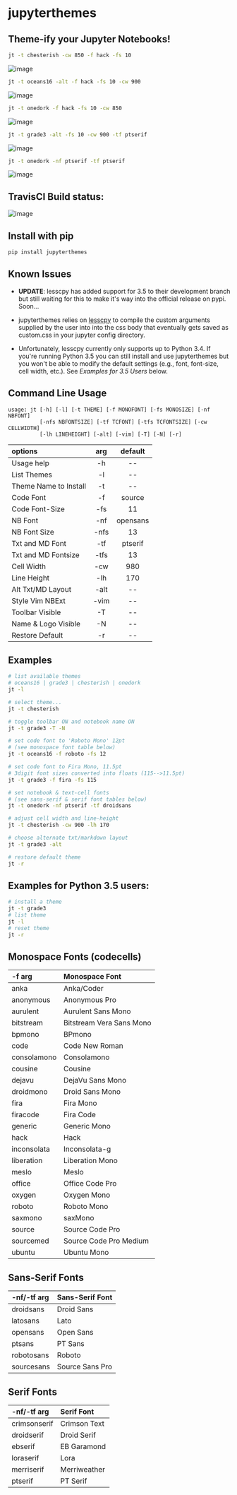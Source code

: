# jupyterthemes
## Theme-ify your Jupyter Notebooks!
```sh
jt -t chesterish -cw 850 -f hack -fs 10
```
![image](https://github.com/dunovank/jupyter-themes/blob/master/screens/jt-tchesterish-cw850-fs10.png?raw=true)

```sh
jt -t oceans16 -alt -f hack -fs 10 -cw 900
```
![image](https://github.com/dunovank/jupyter-themes/blob/master/screens/jt-toceans16-altmd-fs10-cw900.png?raw=true)

```sh
jt -t onedork -f hack -fs 10 -cw 850
```
![image](https://github.com/dunovank/jupyter-themes/blob/master/screens/jt-tonedork-cw850-fs10.png?raw=true)

```sh
jt -t grade3 -alt -fs 10 -cw 900 -tf ptserif
```
![image](https://github.com/dunovank/jupyter-themes/blob/master/screens/jt-tgrade3-altmd-fs10-cw900.png?raw=true)

```sh
jt -t onedork -nf ptserif -tf ptserif
```
![image](https://github.com/dunovank/jupyter-themes/blob/master/screens/jt-tonedork-ffserif-tcffserif.png?raw=true)

## TravisCI Build status:
 ![image](https://travis-ci.org/dunovank/jupyter-themes.svg?branch=develop)


## Install with pip
```sh
pip install jupyterthemes
```


## Known Issues

* **UPDATE**: lesscpy has added support for 3.5 to their development branch but still waiting for this to make it's way into the official release on pypi. Soon...

* jupyterthemes relies on [lesscpy](https://github.com/lesscpy/lesscpy) to compile the custom arguments supplied by the user into into the css body that eventually gets saved as custom.css in your jupyter config directory.

* Unfortunately, lesscpy currently only supports up to Python 3.4. If you're running Python 3.5 you can still install and use jupyterthemes but you won't be able to modify the default settings (e.g., font, font-size, cell width, etc.). See *Examples for 3.5 Users* below.


## Command Line Usage

```
usage: jt [-h] [-l] [-t THEME] [-f MONOFONT] [-fs MONOSIZE] [-nf NBFONT]
          [-nfs NBFONTSIZE] [-tf TCFONT] [-tfs TCFONTSIZE] [-cw CELLWIDTH]
          [-lh LINEHEIGHT] [-alt] [-vim] [-T] [-N] [-r]
```

|        options        |   arg     |     default    |
|:----------------------|:---------:|:--------------:|
| Usage help            |  -h       |       --       |
| List Themes           |  -l       |       --       |
| Theme Name to Install |  -t       |       --       |
| Code Font             |  -f       |     source     |
| Code Font-Size        |  -fs      |       11       |
| NB Font               |  -nf      |    opensans    |
| NB Font Size          |  -nfs     |       13       |
| Txt and MD Font       |  -tf      |     ptserif    |
| Txt and MD Fontsize   |  -tfs     |       13       |
| Cell Width            |  -cw      |      980       |
| Line Height           |  -lh      |      170       |
| Alt Txt/MD Layout     |  -alt     |       --       |
| Style Vim NBExt       |  -vim     |       --       |
| Toolbar Visible       |  -T       |       --       |
| Name & Logo Visible   |  -N       |       --       |
| Restore Default       |  -r       |       --       |


## Examples
```sh
# list available themes
# oceans16 | grade3 | chesterish | onedork
jt -l

# select theme...
jt -t chesterish

# toggle toolbar ON and notebook name ON
jt -t grade3 -T -N

# set code font to 'Roboto Mono' 12pt
# (see monospace font table below)
jt -t oceans16 -f roboto -fs 12

# set code font to Fira Mono, 11.5pt
# 3digit font sizes converted into floats (115-->11.5pt)
jt -t grade3 -f fira -fs 115

# set notebook & text-cell fonts
# (see sans-serif & serif font tables below)
jt -t onedork -nf ptserif -tf droidsans

# adjust cell width and line-height
jt -t chesterish -cw 900 -lh 170

# choose alternate txt/markdown layout
jt -t grade3 -alt

# restore default theme
jt -r
```

## Examples for Python 3.5 users:
```sh
# install a theme
jt -t grade3
# list theme
jt -l
# reset theme
jt -r

```

## Monospace Fonts (codecells)
| -f arg | Monospace Font |
|:--|:--|
|anka|Anka/Coder|
|anonymous|Anonymous Pro|
|aurulent|Aurulent Sans Mono|
|bitstream|Bitstream Vera Sans Mono|
|bpmono|BPmono|
|code|Code New Roman|
|consolamono|Consolamono|
|cousine|Cousine|
|dejavu|DejaVu Sans Mono|
|droidmono|Droid Sans Mono|
|fira|Fira Mono|
|firacode|Fira Code|
|generic|Generic Mono|
|hack|Hack|
|inconsolata|Inconsolata-g|
|liberation|Liberation Mono|
|meslo|Meslo|
|office|Office Code Pro|
|oxygen|Oxygen Mono|
|roboto|Roboto Mono|
|saxmono|saxMono|
|source|Source Code Pro|
|sourcemed|Source Code Pro Medium|
|ubuntu|Ubuntu Mono|

## Sans-Serif Fonts
| -nf/-tf arg | Sans-Serif Font |
|:--|:--|
|droidsans|Droid Sans|
|latosans|Lato|
|opensans|Open Sans|
|ptsans|PT Sans|
|robotosans|Roboto|
|sourcesans|Source Sans Pro|

## Serif Fonts
| -nf/-tf arg | Serif Font |
|:--|:--|
|crimsonserif|Crimson Text|
|droidserif|Droid Serif|
|ebserif|EB Garamond|
|loraserif|Lora|
|merriserif|Merriweather|
|ptserif|PT Serif|
